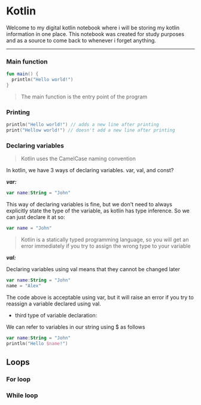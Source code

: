 # Kotlin

Welcome to my digital kotlin notebook where i will be storing my kotlin information in one place.
This notebook was created for study purposes and as a source to come back to whenever i forget anything.

---

### Main function

```kotlin
fun main() {
  println("Hello world!")
}
```
>The main function is the entry point of the program


### Printing

```kotlin
println("Hello world!") // adds a new line after printing
print("Hellow world!") // doesn't add a new line after printing
```

### Declaring variables

> Kotlin uses the CamelCase naming convention

In kotlin, we have 3 ways of declaring variables. var, val, and const?

***var:***

```kotlin
var name:String = "John"
```

This way of declaring variables is fine, but we don't need to always explicitly state the type of the variable, as kotlin has type inference. So we can just declare it at so:

```kotlin
var name = "John"
```

> Kotlin is a statically typed programming language, so you will get an error immediately if you try to assign the wrong type to your variable

***val:***

Declaring variables using val means that they cannot be changed later

```kotlin
var name:String = "John"
name = "Alex"
```

The code above is acceptable using var, but it will raise an error if you try to reassign a variable declared using val.

- third type of variable declaration:

We can refer to variables in our string using $ as follows

```kotlin
var name:String = "John"
println("Hello $name!")
```

## Loops



### For loop



### While loop
